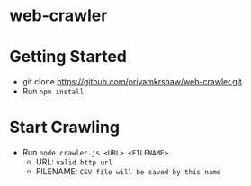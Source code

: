 # web-crawler

Getting Started
====================
- git clone https://github.com/priyamkrshaw/web-crawler.git
- Run `npm install`

Start Crawling
====================
- Run `node crawler.js <URL> <FILENAME>`
	- URL: `valid http url`
	- FILENAME: `CSV file will be saved by this name`